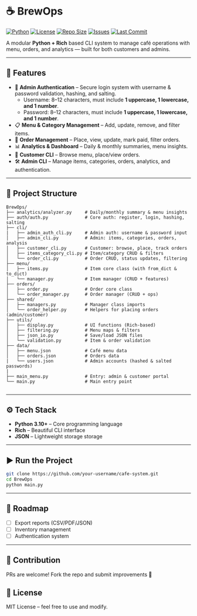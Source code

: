 # ☕ BrewOps

[![Python](https://img.shields.io/badge/python-3.10%2B-blue)](https://www.python.org/downloads/)
[![License](https://img.shields.io/badge/license-MIT-green)](LICENSE)
[![Repo Size](https://img.shields.io/github/repo-size/harshbhanushali26/BrewOps)](../../)
[![Issues](https://img.shields.io/github/issues/harshbhanushali26/BrewOps)](../../issues)
[![Last Commit](https://img.shields.io/github/last-commit/harshbhanushali26/BrewOps)](../../commits/main)

A modular **Python + Rich** based CLI system to manage café operations with menu, orders, and analytics — built for both customers and admins.

---

## 🚀 Features
* 🔑 **Admin Authentication** – Secure login system with username & password validation, hashing, and salting.
    - Username: 8–12 characters, must include **1 uppercase, 1 lowercase, and 1 number**.
    - Password: 8–12 characters, must include **1 uppercase, 1 lowercase, and 1 number**.
* 📋 **Menu & Category Management** – Add, update, remove, and filter items.
* 🛒 **Order Management** – Place, view, update, mark paid, filter orders.
* 📊 **Analytics & Dashboard** – Daily & monthly summaries, menu insights.
* 👤 **Customer CLI** – Browse menu, place/view orders.
* 🛠️ **Admin CLI** – Manage items, categories, orders, analytics, and authentication.

---

## 📂 Project Structure

```
BrewOps/
├── analytics/analyzer.py     # Daily/monthly summary & menu insights
├── auth/auth.py              # Core auth: register, login, hashing, salting 
├── cli/
|   ├── admin_auth_cli.py     # Admin auth: username & password input
│   ├── admin_cli.py          # Admin: items, categories, orders, analysis
│   ├── customer_cli.py       # Customer: browse, place, track orders
│   ├── items_category_cli.py # Item/category CRUD & filters
│   └── order_cli.py          # Order CRUD, status updates, filtering
├── menu/
│   ├── items.py              # Item core class (with from_dict & to_dict)
│   └── manager.py            # Item manager (CRUD + features)
├── orders/
│   ├── order.py              # Order core class
│   └── order_manager.py      # Order manager (CRUD + ops)
├── shared/
│   ├── managers.py           # Manager class imports
│   └── order_helper.py       # Helpers for placing orders (admin/customer)
├── utils/
│   ├── display.py            # UI functions (Rich-based)
│   ├── filtering.py          # Menu maps & filters
│   ├── json_io.py            # Save/load JSON files
│   └── validation.py         # Item & order validation
├── data/
│   ├── menu.json             # Café menu data
│   ├── orders.json           # Orders data
|   └── users.json            # Admin accounts (hashed & salted passwords)
|
├── main_menu.py              # Entry: admin & customer portal
└── main.py                   # Main entry point
                 
```

---

## ⚙️ Tech Stack

* **Python 3.10+** – Core programming language
* **Rich** – Beautiful CLI interface
* **JSON** – Lightweight storage  storage

---

## ▶️ Run the Project

```bash
git clone https://github.com/your-username/cafe-system.git
cd BrewOps
python main.py
```

---

## 📌 Roadmap

* [ ] Export reports (CSV/PDF/JSON)
* [ ] Inventory management
* [ ] Authentication system

---

## 🤝 Contribution

PRs are welcome! Fork the repo and submit improvements 🚀

## 📜 License

MIT License – feel free to use and modify.
